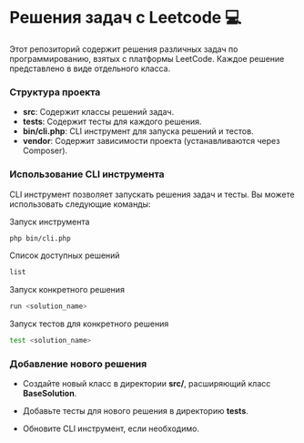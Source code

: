 
# Решения задач с Leetcode 💻

Этот репозиторий содержит решения различных задач по программированию, взятых с платформы LeetCode. Каждое решение представлено в виде отдельного класса.

### Структура проекта

- **src**: Содержит классы решений задач.
- **tests**: Содержит тесты для каждого решения.
- **bin/cli.php**: CLI инструмент для запуска решений и тестов.
- **vendor**: Содержит зависимости проекта (устанавливаются через Composer).

### Использование CLI инструмента
CLI инструмент позволяет запускать решения задач и тесты. Вы можете использовать следующие команды:

Запуск инструмента
   ```bash
php bin/cli.php
   ```

Список доступных решений
   ```bash
list
   ```
Запуск конкретного решения
```bash
run <solution_name>
```
Запуск тестов для конкретного решения
```bash
test <solution_name>
```

### Добавление нового решения

- Создайте новый класс в директории **src/**, расширяющий класс **BaseSolution**.

- Добавьте тесты для нового решения в директорию **tests**.

- Обновите CLI инструмент, если необходимо.
